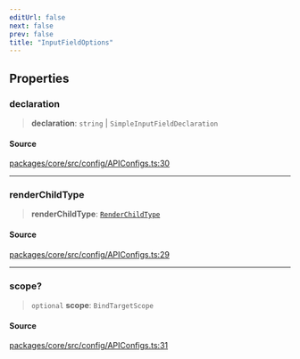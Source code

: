```yaml
---
editUrl: false
next: false
prev: false
title: "InputFieldOptions"
---
```


## Properties

### declaration

> **declaration**: `string` \| `SimpleInputFieldDeclaration`

#### Source

[packages/core/src/config/APIConfigs.ts:30](https://github.com/mProjectsCode/obsidian-meta-bind-plugin/blob/5952743cb03c16c1a586df9c5fea8ee1061e6cec/packages/core/src/config/APIConfigs.ts#L30)

***

### renderChildType

> **renderChildType**: [`RenderChildType`](/obsidian-meta-bind-plugin-docs/api/enumerations/renderchildtype/)

#### Source

[packages/core/src/config/APIConfigs.ts:29](https://github.com/mProjectsCode/obsidian-meta-bind-plugin/blob/5952743cb03c16c1a586df9c5fea8ee1061e6cec/packages/core/src/config/APIConfigs.ts#L29)

***

### scope?

> `optional` **scope**: `BindTargetScope`

#### Source

[packages/core/src/config/APIConfigs.ts:31](https://github.com/mProjectsCode/obsidian-meta-bind-plugin/blob/5952743cb03c16c1a586df9c5fea8ee1061e6cec/packages/core/src/config/APIConfigs.ts#L31)
